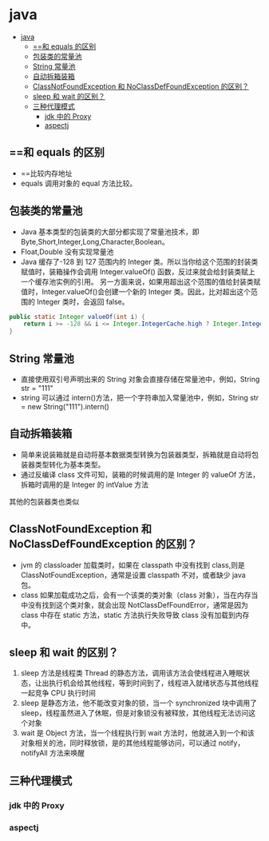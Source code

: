 # java

<!-- @import "[TOC]" {cmd="toc" depthFrom=1 depthTo=6 orderedList=false} -->

<!-- code_chunk_output -->

- [java](#java)
  - [==和 equals 的区别](#和-equals-的区别)
  - [包装类的常量池](#包装类的常量池)
  - [String 常量池](#string-常量池)
  - [自动拆箱装箱](#自动拆箱装箱)
  - [ClassNotFoundException 和 NoClassDefFoundException 的区别？](#classnotfoundexception-和-noclassdeffoundexception-的区别)
  - [sleep 和 wait 的区别？](#sleep-和-wait-的区别)
  - [三种代理模式](#三种代理模式)
    - [jdk 中的 Proxy](#jdk-中的-proxy)
    - [aspectj](#aspectj)

<!-- /code_chunk_output -->

## ==和 equals 的区别

- ==比较内存地址
- equals 调用对象的 equal 方法比较。

## 包装类的常量池

- Java 基本类型的包装类的大部分都实现了常量池技术，即 Byte,Short,Integer,Long,Character,Boolean。
- Float,Double 没有实现常量池
- Java 缓存了-128 到 127 范围内的 Integer 类。所以当你给这个范围的封装类赋值时，装箱操作会调用 Integer.valueOf() 函数，反过来就会给封装类赋上一个缓存池实例的引用。
  另一方面来说，如果用超出这个范围的值给封装类赋值时，Integer.valueOf()会创建一个新的 Integer 类。因此，比对超出这个范围的 Integer 类时，会返回 false。

```java
public static Integer valueOf(int i) {
    return i >= -128 && i <= Integer.IntegerCache.high ? Integer.IntegerCache.cache[i + 128] : new Integer(i);
}
```

## String 常量池

- 直接使用双引号声明出来的 String 对象会直接存储在常量池中，例如，String str = "111"
- string 可以通过 intern()方法，把一个字符串加入常量池中，例如，String str = new String("111").intern()

## 自动拆箱装箱

- 简单来说装箱就是自动将基本数据类型转换为包装器类型，拆箱就是自动将包装器类型转化为基本类型。
- 通过反编译 class 文件可知，装箱的时候调用的是 Integer 的 valueOf 方法，拆箱时调用的是 Integer 的 intValue 方法

其他的包装器类也类似

## ClassNotFoundException 和 NoClassDefFoundException 的区别？

- jvm 的 classloader 加载类时，如果在 classpath 中没有找到 class,则是 ClassNotFoundException，通常是设置 classpath 不对，或者缺少 java 包。
- class 如果加载成功之后，会有一个该类的类对象（class 对象），当在内存当中没有找到这个类对象，就会出现 NotClassDefFoundError，通常是因为 class 中存在 static 方法，static 方法执行失败导致 class 没有加载到内存中。

## sleep 和 wait 的区别？

1. sleep 方法是线程类 Thread 的静态方法，调用该方法会使线程进入睡眠状态，让出执行机会给其他线程，等到时间到了，线程进入就绪状态与其他线程一起竞争 CPU 执行时间
2. sleep 是静态方法，他不能改变对象的锁，当一个 synchronized 块中调用了 sleep，线程虽然进入了休眠，但是对象锁没有被释放，其他线程无法访问这个对象
3. wait 是 Object 方法，当一个线程执行到 wait 方法时，他就进入到一个和该对象相关的池，同时释放锁，是的其他线程能够访问，可以通过 notify，notifyAll 方法来唤醒

## 三种代理模式

### jdk 中的 Proxy

### aspectj
